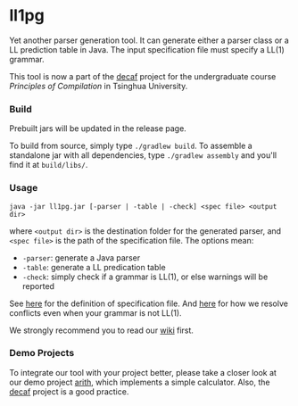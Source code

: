 # ll1pg

Yet another parser generation tool. 
It can generate either a parser class or a LL prediction table in Java.
The input specification file must specify a LL(1) grammar.

This tool is now a part of the [decaf](https://github.com/decaf-lang/decaf) project for the undergraduate course 
_Principles of Compilation_ in Tsinghua University.

### Build

Prebuilt jars will be updated in the release page.

To build from source, simply type `./gradlew build`.
To assemble a standalone jar with all dependencies, type `./gradlew assembly` and you'll find it at `build/libs/`.

### Usage

```
java -jar ll1pg.jar [-parser | -table | -check] <spec file> <output dir>
```

where `<output dir>` is the destination folder for the generated parser, and `<spec file>` is the
path of the specification file. 
The options mean:

- `-parser`: generate a Java parser
- `-table`: generate a LL predication table
- `-check`: simply check if a grammar is LL(1), or else warnings will be reported

See [here](https://github.com/paulzfm/ll1pg/wiki/1.-Specification-File) for the definition of specification file.
And [here](https://github.com/paulzfm/ll1pg/wiki/2.-Resolving-Conflicts) for how we resolve conflicts
even when your grammar is not LL(1).

We strongly recommend you to read our [wiki](https://github.com/paulzfm/ll1pg/wiki) first.

### Demo Projects

To integrate our tool with your project better, please take a closer look at our
demo project [arith](https://github.com/paulzfm/ll1pg/tree/master/demos/arith), 
which implements a simple calculator.
Also, the [decaf](https://github.com/decaf-lang/decaf) project is a good practice.
